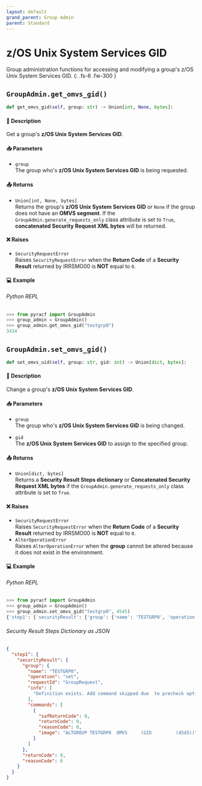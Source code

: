 ```yaml
---
layout: default
grand_parent: Group Admin
parent: Standard
---
```


# z/OS Unix System Services GID

Group administration functions for accessing and modifying a group's z/OS Unix System Services GID. 
{: .fs-6 .fw-300 }

## `GroupAdmin.get_omvs_gid()`

```python
def get_omvs_gid(self, group: str) -> Union[int, None, bytes]:
```

#### 📄 Description

Get a group's **z/OS Unix System Services GID**.

#### 📥 Parameters
* `group`<br>
  The group who's **z/OS Unix System Services GID** is being requested.

#### 📤 Returns
* `Union[int, None, bytes]`<br>
  Returns the group's **z/OS Unix System Services GID** or `None` if the group does not have an **OMVS segment**. If the `GroupAdmin.generate_requests_only` class attribute is set to `True`, **concatenated Security Request XML bytes** will be returned.

#### ❌ Raises
* `SecurityRequestError`<br>
  Raises `SecurityRequestError` when the **Return Code** of a **Security Result** returned by IRRSMO00 is **NOT** equal to `0`.

#### 💻 Example

###### Python REPL
```python
>>> from pyracf import GroupAdmin
>>> group_admin = GroupAdmin()
>>> group_admin.get_omvs_gid("testgrp0")
3434
```

## `GroupAdmin.set_omvs_gid()`

```python
def set_omvs_uid(self, group: str, gid: int) -> Union[dict, bytes]:
```

#### 📄 Description

Change a group's **z/OS Unix System Services GID**.

#### 📥 Parameters
* `group`<br>
  The group who's **z/OS Unix System Services GID** is being changed.

* `gid`<br>
  The **z/OS Unix System Services GID** to assign to the specified group.

#### 📤 Returns
* `Union[dict, bytes]`<br>
  Returns a **Security Result Steps dictionary** or **Concatenated Security Request XML bytes** if the `GroupAdmin.generate_requests_only` class attribute is set to `True`.

#### ❌ Raises
* `SecurityRequestError`<br>
  Raises `SecurityRequestError` when the **Return Code** of a **Security Result** returned by IRRSMO00 is **NOT** equal to `0`.
* `AlterOperationError`<br>
  Raises `AlterOperationError` when the **group** cannot be altered because it does not exist in the environment.

#### 💻 Example

###### Python REPL
```python
>>> from pyracf import GroupAdmin
>>> group_admin = GroupAdmin()
>>> group_admin.set_omvs_gid("testgrp0", 4545)
{'step1': {'securityResult': {'group': {'name': 'TESTGRP0', 'operation': 'set', 'requestId': 'GroupRequest', 'info': ['Definition exists. Add command skipped due  to precheck option'], 'commands': [{'safReturnCode': 0, 'returnCode': 0, 'reasonCode': 0, 'image': 'ALTGROUP TESTGRP0  OMVS     (GID         (4545))'}]}, 'returnCode': 0, 'reasonCode': 0}}}
```

###### Security Result Steps Dictionary as JSON
```json
{
  "step1": {
    "securityResult": {
      "group": {
        "name": "TESTGRP0",
        "operation": "set",
        "requestId": "GroupRequest",
        "info": [
          "Definition exists. Add command skipped due  to precheck option"
        ],
        "commands": [
          {
            "safReturnCode": 0,
            "returnCode": 0,
            "reasonCode": 0,
            "image": "ALTGROUP TESTGRP0  OMVS     (GID         (4545))"
          }
        ]
      },
      "returnCode": 0,
      "reasonCode": 0
    }
  }
}
```